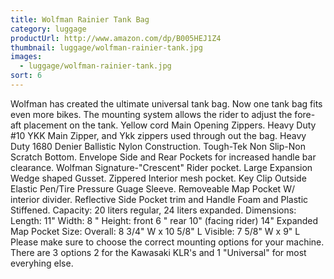 ```yaml
---
title: Wolfman Rainier Tank Bag
category: luggage
productUrl: http://www.amazon.com/dp/B005HEJ1Z4
thumbnail: luggage/wolfman-rainier-tank.jpg
images:
  - luggage/wolfman-rainier-tank.jpg
sort: 6
---
```


Wolfman has created the ultimate universal tank bag. Now one tank bag fits even more bikes. The mounting system allows the rider to adjust the fore-aft placement on the tank. Yellow cord Main Opening Zippers. Heavy Duty #10 YKK Main Zipper, and Ykk zippers used through out the bag. Heavy Duty 1680 Denier Ballistic Nylon Construction. Tough-Tek Non Slip-Non Scratch Bottom. Envelope Side and Rear Pockets for increased handle bar clearance. Wolfman Signature-"Crescent" Rider pocket. Large Expansion Wedge shaped Gusset. Zippered Interior mesh pocket. Key Clip Outside Elastic Pen/Tire Pressure Guage Sleeve. Removeable Map Pocket W/ interior divider. Reflective Side Pocket trim and Handle Foam and Plastic Stiffened. Capacity: 20 liters regular, 24 liters expanded. Dimensions: Length: 11" Width: 8 " Height: front 6 " rear 10" (facing rider) 14" Expanded Map Pocket Size: Overall: 8 3/4" W x 10 5/8" L Visible: 7 5/8" W x 9" L Please make sure to choose the correct mounting options for your machine. There are 3 options 2 for the Kawasaki KLR's and 1 "Universal" for most everyhing else.


